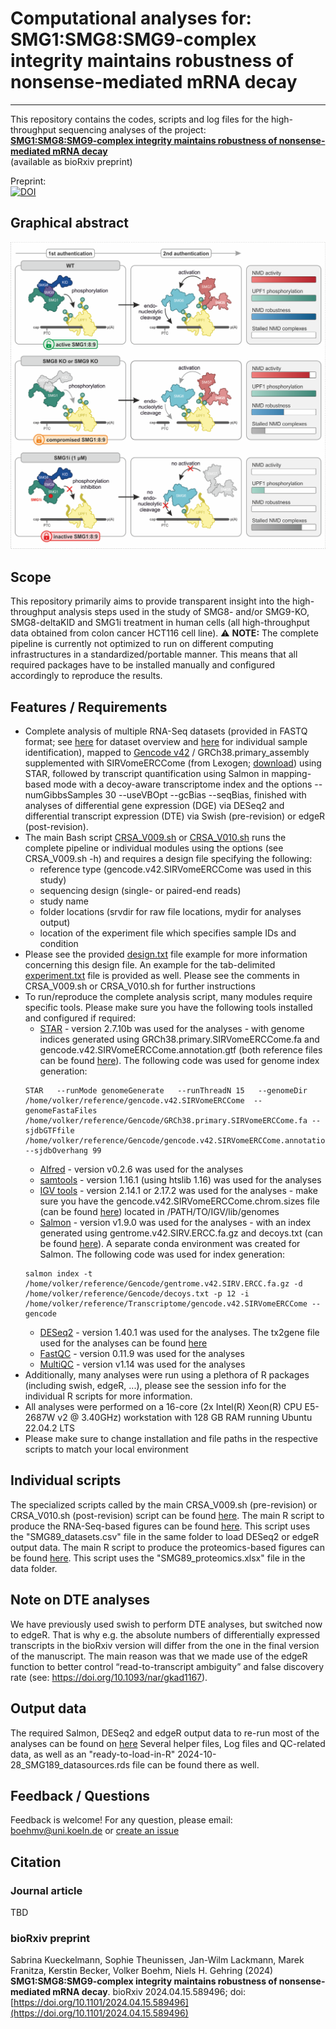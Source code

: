 # Computational analyses for: SMG1:SMG8:SMG9-complex integrity maintains robustness of nonsense-mediated mRNA decay 
___
This repository contains the codes, scripts and log files for the high-throughput sequencing analyses of the project: <br/> [__SMG1:SMG8:SMG9-complex integrity maintains robustness of nonsense-mediated mRNA decay__](https://doi.org/10.1101/2024.04.15.589496) <br/> (available as bioRxiv preprint)

Preprint:  
[![DOI](https://img.shields.io/badge/DOI-10.1101%2F2024.04.15.589496%20-red)](https://doi.org/10.1101/2024.04.15.589496) 

## Graphical abstract

<img src="https://github.com/boehmv/2024_SMG189/blob/main/doc/Kueckelmann_2024_Model.png?raw=false" max-height="300">

## Scope
This repository primarily aims to provide transparent insight into the high-throughput analysis steps used in the study of SMG8- and/or SMG9-KO, SMG8-deltaKID and SMG1i treatment in human cells (all high-throughput data obtained from colon cancer HCT116 cell line). :warning: **NOTE:** The complete pipeline is currently not optimized to run on different computing infrastructures in a standardized/portable manner. This means that all required packages have to be installed manually and configured accordingly to reproduce the results.

## Features / Requirements
* Complete analysis of multiple RNA-Seq datasets (provided in FASTQ format; see [here](https://github.com/boehmv/2024_SMG189/blob/main/metadata/SMG189_datasets.csv) for dataset overview and [here](https://github.com/boehmv/2024_SMG189/blob/main/metadata/SMG189_samples.csv) for individual sample identification), mapped to [Gencode v42](https://www.gencodegenes.org/human/release_42.html) / GRCh38.primary_assembly supplemented with SIRVomeERCCome (from Lexogen; [download](https://www.lexogen.com/wp-content/uploads/2018/08/SIRV_Set3_Sequences_170612a-ZIP.zip)) using STAR, followed by transcript quantification using Salmon in mapping-based mode with a decoy-aware transcriptome index and the options --numGibbsSamples 30 --useVBOpt --gcBias --seqBias, finished with analyses of differential gene expression (DGE) via DESeq2 and differential transcript expression (DTE) via Swish (pre-revision) or edgeR (post-revision).
* The main Bash script [CRSA_V009.sh](https://github.com/boehmv/2024_SMG189/blob/main/scripts/CRSA_V009.sh) or [CRSA_V010.sh](https://github.com/boehmv/2024_SMG189/blob/main/scripts/CRSA_V010.sh) runs the complete pipeline or individual modules using the options (see CRSA_V009.sh -h) and requires a design file specifying the following:
  * reference type (gencode.v42.SIRVomeERCCome was used in this study)
  * sequencing design (single- or paired-end reads)
  * study name
  * folder locations (srvdir for raw file locations, mydir for analyses output)
  * location of the experiment file which specifies sample IDs and condition
* Please see the provided [design.txt](https://github.com/boehmv/2024_SMG189/blob/main/data/design.txt) file example for more information concerning this design file. An example for the tab-delimited [experiment.txt](https://github.com/boehmv/2024_SMG189/blob/main/data/experiment.txt) file is provided as well. Please see the comments in CRSA_V009.sh or CRSA_V010.sh for further instructions 
* To run/reproduce the complete analysis script, many modules require specific tools. Please make sure you have the following tools installed and configured if required:
  * [STAR](https://github.com/alexdobin/STAR) - version 2.7.10b was used for the analyses - with genome indices generated using GRCh38.primary.SIRVomeERCCome.fa and gencode.v42.SIRVomeERCCome.annotation.gtf (both reference files can be found [here](https://uni-koeln.sciebo.de/s/RFID1U3YYBZmkkE)). The following code was used for genome index generation: 
  ```
  STAR   --runMode genomeGenerate   --runThreadN 15   --genomeDir /home/volker/reference/gencode.v42.SIRVomeERCCome  --genomeFastaFiles /home/volker/reference/Gencode/GRCh38.primary.SIRVomeERCCome.fa --sjdbGTFfile /home/volker/reference/Gencode/gencode.v42.SIRVomeERCCome.annotation.gtf   --sjdbOverhang 99
  ```
  * [Alfred](https://github.com/tobiasrausch/alfred) - version v0.2.6 was used for the analyses
  * [samtools](http://www.htslib.org/) - version 1.16.1 (using htslib 1.16) was used for the analyses
  * [IGV tools](http://software.broadinstitute.org/software/igv/download) - version 2.14.1 or 2.17.2 was used for the analyses - make sure you have the gencode.v42.SIRVomeERCCome.chrom.sizes file (can be found [here](https://uni-koeln.sciebo.de/s/RFID1U3YYBZmkkE)) located in /PATH/TO/IGV/lib/genomes
  * [Salmon](https://github.com/COMBINE-lab/salmon) - version v1.9.0 was used for the analyses - with an index generated using gentrome.v42.SIRV.ERCC.fa.gz and decoys.txt (can be found [here](https://uni-koeln.sciebo.de/s/RFID1U3YYBZmkkE)). A separate conda environment was created for Salmon. The following code was used for index generation: 
  ```
  salmon index -t /home/volker/reference/Gencode/gentrome.v42.SIRV.ERCC.fa.gz -d /home/volker/reference/Gencode/decoys.txt -p 12 -i /home/volker/reference/Transcriptome/gencode.v42.SIRVomeERCCome --gencode
  ```
  * [DESeq2](https://github.com/mikelove/DESeq2) - version 1.40.1 was used for the analyses. The tx2gene file used for the analyses can be found [here](https://uni-koeln.sciebo.de/s/RFID1U3YYBZmkkE) 
  * [FastQC](https://github.com/s-andrews/FastQC) - version 0.11.9 was used for the analyses
  * [MultiQC](https://github.com/ewels/MultiQC) - version v1.14  was used for the analyses
* Additionally, many analyses were run using a plethora of R packages (including swish, edgeR, ...), please see the session info for the individual R scripts for more information.
* All analyses were performed on a 16-core (2x Intel(R) Xeon(R) CPU E5-2687W v2 @ 3.40GHz) workstation with 128 GB RAM running Ubuntu 22.04.2 LTS
* Please make sure to change installation and file paths in the respective scripts to match your local environment

## Individual scripts
The specialized scripts called by the main CRSA_V009.sh (pre-revision) or CRSA_V010.sh (post-revision) script can be found [here](https://github.com/boehmv/2024_SMG189/tree/main/scripts).
The main R script to produce the RNA-Seq-based figures can be found [here](https://github.com/boehmv/2024_SMG189/tree/main/scripts/SMG89_Revision_Analysis.R). This script uses the "SMG89_datasets.csv" file in the same folder to load DESeq2 or edgeR output data.
The main R script to produce the proteomics-based figures can be found [here](https://github.com/boehmv/2024_SMG189/tree/main/scripts/SMG89_Proteomics_Analysis.R). This script uses the "SMG89_proteomics.xlsx" file in the data folder.

## Note on DTE analyses
We have previously used swish to perform DTE analyses, but switched now to edgeR. That is why e.g. the absolute numbers of differentially expressed transcripts in the bioRxiv version will differ from the one in the final version of the manuscript. The main reason was that we made use of the edgeR function to better control “read-to-transcript ambiguity” and false discovery rate (see: https://doi.org/10.1093/nar/gkad1167).

## Output data 
The required Salmon, DESeq2 and edgeR output data to re-run most of the analyses can be found on [here](https://doi.org/10.5281/zenodo.14003499)
Several helper files, Log files and QC-related data, as well as an "ready-to-load-in-R" 2024-10-28_SMG189_datasources.rds file can be found there as well.

## Feedback / Questions
Feedback is welcome! For any question, please email: boehmv@uni.koeln.de or [create an issue](https://github.com/boehmv/2024_SMG189/issues)

## Citation
### Journal article
TBD

### bioRxiv preprint
Sabrina Kueckelmann, Sophie Theunissen, Jan-Wilm Lackmann, Marek Franitza, Kerstin Becker, Volker Boehm, Niels H. Gehring (2024) __SMG1:SMG8:SMG9-complex integrity maintains robustness of nonsense-mediated mRNA decay__. 
bioRxiv 2024.04.15.589496; doi: [https://doi.org/10.1101/2024.04.15.589496](https://doi.org/10.1101/2024.04.15.589496)
